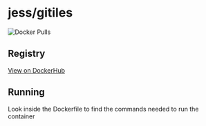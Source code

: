 # jess/gitiles

![Docker Pulls](https://img.shields.io/docker/pulls/jess/gitiles)



## Registry

[View on DockerHub](https://hub.docker.com/r/jess/gitiles)

## Running

Look inside the Dockerfile to find the commands needed to run the container
